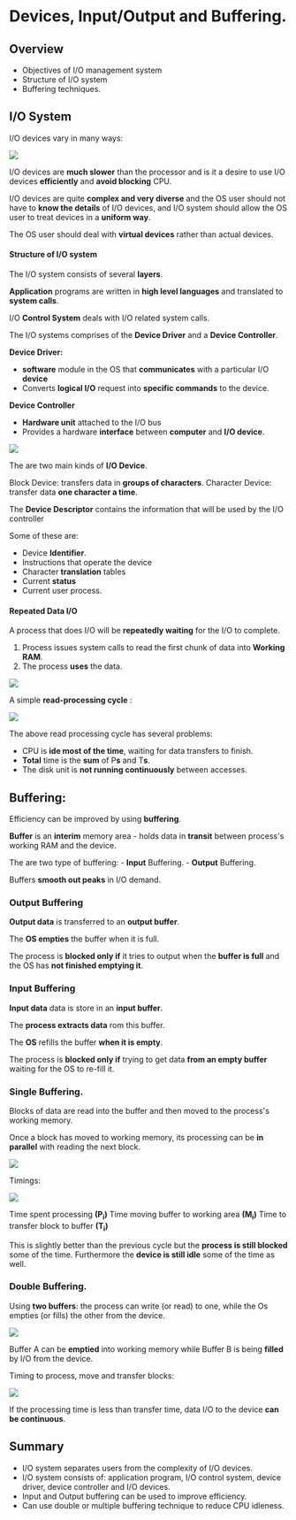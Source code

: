 # Devices, Input/Output and Buffering.

## Overview

- Objectives of I/O management system
- Structure of I/O system
- Buffering techniques.

## I/O System
I/O devices vary in many ways:

![](https://i.imgur.com/nRSCuyX.png)

I/O devices are **much slower** than the processor and is it a desire to use I/O devices **efficiently** and 
**avoid blocking** CPU.

I/O devices are quite **complex and very diverse** and the OS user should not have to **know the details**  of I/O devices,
and I/O system should allow the OS user to treat devices in a **uniform way**.

The OS user should deal with **virtual devices** rather than actual devices.

#### Structure of I/O system

The I/O system consists of several **layers**.

**Application** programs are written in **high level languages** and translated to **system calls**.

I/O **Control System** deals with I/O related system calls.

The I/O systems comprises of the **Device Driver** and a **Device Controller**.

**Device Driver:**
- **software** module in the OS that **communicates** with a particular I/O **device**
- Converts **logical I/O** request into **specific commands** to the device.

**Device Controller**
- **Hardware unit** attached to the I/O bus
- Provides a hardware **interface** between **computer** and **I/O device**.

![](https://i.imgur.com/1JrNSPw.png)

The are two main kinds of **I/O Device**.

Block Device: transfers data in **groups of characters**.
Character Device: transfer data **one character a time**.

The **Device Descriptor** contains the information that will be used by the I/O controller

Some of these are:

- Device **Identifier**.
- Instructions that operate the device
- Character **translation** tables
- Current **status**
- Current user process.

#### Repeated Data I/O

A process that does I/O will be **repeatedly waiting** for the I/O to complete.

1. Process issues system calls to read the first chunk of data into **Working RAM**.
2. The process **uses** the data.

![](https://i.imgur.com/24n38Ye.png)

A simple **read-processing cycle** :

![](https://i.imgur.com/4frjq87.png)

The above read processing cycle has several problems:
- CPU is **ide most of the time**, waiting for data transfers to finish.
- **Total** time is the **sum** of P**s** and T**s**.
- The disk unit is **not running continuously** between accesses.

## Buffering:

Efficiency can be improved by using **buffering**.

**Buffer** is an **interim** memory area - holds data in **transit** between process's working RAM and the device.

The are two type of buffering:
    - **Input** Buffering.
    - **Output** Buffering.
    
Buffers **smooth out peaks** in I/O demand.

### Output Buffering

**Output data** is transferred to an **output buffer**.

The **OS empties** the buffer when it is full.

The process is **blocked only if** it tries to output when the **buffer is full** and the OS has **not finished emptying it**.

### Input Buffering

**Input data** data is store in an **input buffer**.

The **process extracts data** rom this buffer.

The **OS** refills the buffer **when it is empty**.

The process is **blocked only if** trying to get data **from an empty buffer** waiting for the OS to re-fill it.

### Single Buffering.

Blocks of data are read into the buffer and then moved to the process's working memory.

Once a block has moved to working memory, its processing can be **in parallel** with reading the next block.

![](https://i.imgur.com/hCS16Tj.png)

Timings:

![](https://i.imgur.com/ZEpo1gc.png)

Time spent processing **(P<sub>i</sub>)**
Time moving buffer to working area **(M<sub>i</sub>)**
Time to transfer block to buffer **(T<sub>i</sub>)**

This is slightly better than the previous cycle but the **process is still blocked** some of the time. Furthermore the **device
is still idle** some of the time as well.

### Double Buffering.

Using **two buffers**: the process can write (or read) to one, while the Os empties (or fills) the other from the device.

![](https://i.imgur.com/5ZmKIMv.png)

Buffer A can be **emptied** into working memory while Buffer B is being **filled** by I/O from the device.

Timing to process, move and transfer blocks:

![](https://i.imgur.com/3UyxmV9.png)

If the processing time is less than transfer time, data I/O to the device **can be continuous**.

## Summary

- I/O system separates users from the complexity of I/O devices.
- I/O system consists of: application program, I/O control system, device driver, device controller and I/O devices.
- Input and Output buffering can be used to improve efficiency.
- Can use double or multiple buffering technique to reduce CPU idleness.





